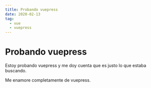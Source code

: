 ```yaml
---
title: Probando vuepress
date: 2020-02-13
tag:
  - vue
  - vuepress
---
```


# Probando vuepress

Estoy probando vuepress y me doy cuenta que es justo lo que estaba buscando.

Me enamore completamente de vuepress.
